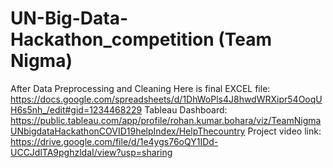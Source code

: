 # UN-Big-Data-Hackathon_competition (Team Nigma)
After Data Preprocessing and Cleaning Here is final EXCEL file: https://docs.google.com/spreadsheets/d/1DhWoPls4J8hwdWRXipr54OoqUH6s5nh_/edit#gid=1234468229
Tableau Dashboard: https://public.tableau.com/app/profile/rohan.kumar.bohara/viz/TeamNigmaUNbigdataHackathonCOVID19helpIndex/HelpThecountry
Project video link: https://drive.google.com/file/d/1e4ygs76oQY1IDd-UCCJdlTA9pghzldaI/view?usp=sharing
